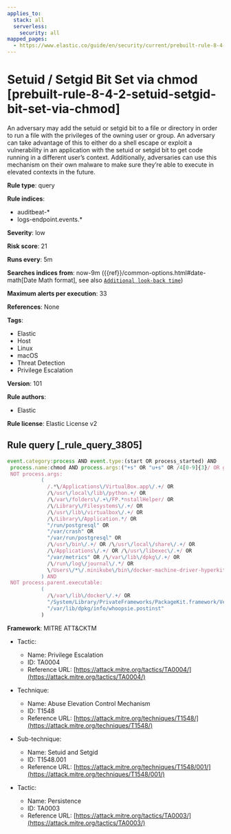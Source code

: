 ```yaml
---
applies_to:
  stack: all
  serverless:
    security: all
mapped_pages:
  - https://www.elastic.co/guide/en/security/current/prebuilt-rule-8-4-2-setuid-setgid-bit-set-via-chmod.html
---
```


# Setuid / Setgid Bit Set via chmod [prebuilt-rule-8-4-2-setuid-setgid-bit-set-via-chmod]

An adversary may add the setuid or setgid bit to a file or directory in order to run a file with the privileges of the owning user or group. An adversary can take advantage of this to either do a shell escape or exploit a vulnerability in an application with the setuid or setgid bit to get code running in a different user’s context. Additionally, adversaries can use this mechanism on their own malware to make sure they’re able to execute in elevated contexts in the future.

**Rule type**: query

**Rule indices**:

* auditbeat-*
* logs-endpoint.events.*

**Severity**: low

**Risk score**: 21

**Runs every**: 5m

**Searches indices from**: now-9m ({{ref}}/common-options.html#date-math[Date Math format], see also [`Additional look-back time`](docs-content://solutions/security/detect-and-alert/create-detection-rule.md#rule-schedule))

**Maximum alerts per execution**: 33

**References**: None

**Tags**:

* Elastic
* Host
* Linux
* macOS
* Threat Detection
* Privilege Escalation

**Version**: 101

**Rule authors**:

* Elastic

**Rule license**: Elastic License v2

## Rule query [_rule_query_3805]

```js
event.category:process AND event.type:(start OR process_started) AND
 process.name:chmod AND process.args:("+s" OR "u+s" OR /4[0-9]{3}/ OR g+s OR /2[0-9]{3}/) AND
 NOT process.args:
           (
             /.*\/Applications\/VirtualBox.app\/.+/ OR
             /\/usr\/local\/lib\/python.+/ OR
             /\/var\/folders\/.+\/FP.*nstallHelper/ OR
             /\/Library\/Filesystems\/.+/ OR
             /\/usr\/lib\/virtualbox\/.+/ OR
             /\/Library\/Application.*/ OR
             "/run/postgresql" OR
             "/var/crash" OR
             "/var/run/postgresql" OR
             /\/usr\/bin\/.+/ OR /\/usr\/local\/share\/.+/ OR
             /\/Applications\/.+/ OR /\/usr\/libexec\/.+/ OR
             "/var/metrics" OR /\/var\/lib\/dpkg\/.+/ OR
             /\/run\/log\/journal\/.*/ OR
             \/Users\/*\/.minikube\/bin\/docker-machine-driver-hyperkit
           ) AND
 NOT process.parent.executable:
           (
             /\/var\/lib\/docker\/.+/ OR
             "/System/Library/PrivateFrameworks/PackageKit.framework/Versions/A/XPCServices/package_script_service.xpc/Contents/MacOS/package_script_service" OR
             "/var/lib/dpkg/info/whoopsie.postinst"
           )
```

**Framework**: MITRE ATT&CKTM

* Tactic:

    * Name: Privilege Escalation
    * ID: TA0004
    * Reference URL: [https://attack.mitre.org/tactics/TA0004/](https://attack.mitre.org/tactics/TA0004/)

* Technique:

    * Name: Abuse Elevation Control Mechanism
    * ID: T1548
    * Reference URL: [https://attack.mitre.org/techniques/T1548/](https://attack.mitre.org/techniques/T1548/)

* Sub-technique:

    * Name: Setuid and Setgid
    * ID: T1548.001
    * Reference URL: [https://attack.mitre.org/techniques/T1548/001/](https://attack.mitre.org/techniques/T1548/001/)

* Tactic:

    * Name: Persistence
    * ID: TA0003
    * Reference URL: [https://attack.mitre.org/tactics/TA0003/](https://attack.mitre.org/tactics/TA0003/)



